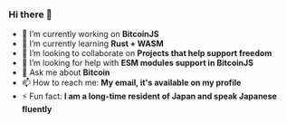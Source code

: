 ### Hi there 👋

- 🔭 I’m currently working on **BitcoinJS**
- 🌱 I’m currently learning **Rust + WASM**
- 👯 I’m looking to collaborate on **Projects that help support freedom**
- 🤔 I’m looking for help with **ESM modules support in BitcoinJS**
- 💬 Ask me about **Bitcoin**
- 📫 How to reach me: **My email, it's available on my profile**
- ⚡ Fun fact: **I am a long-time resident of Japan and speak Japanese fluently**
